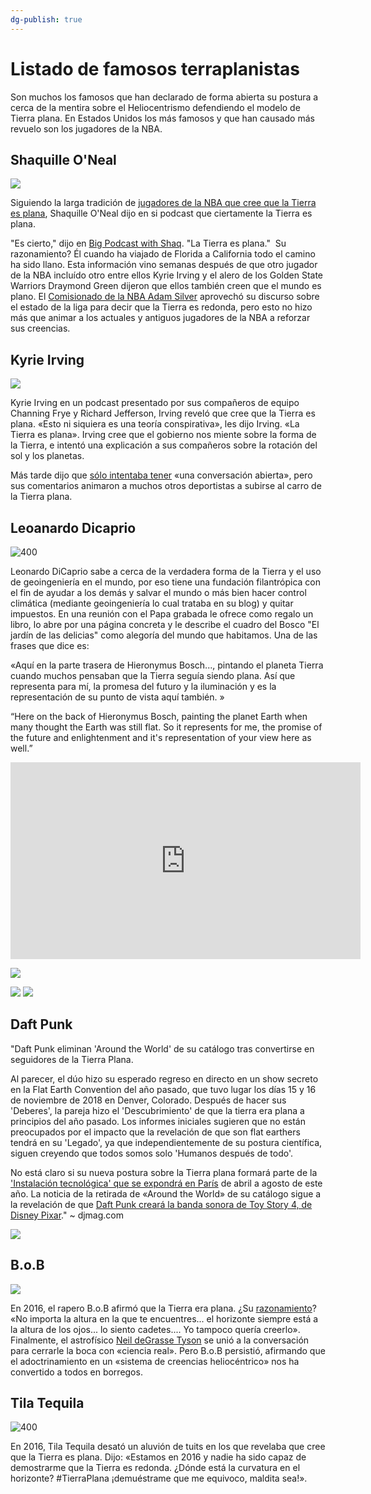 ```yaml
---
dg-publish: true
---
```



# Listado de famosos terraplanistas

Son muchos los famosos que han declarado de forma abierta su postura a cerca de la mentira sobre el Heliocentrismo defendiendo el modelo de Tierra plana. En Estados Unidos los más famosos y que han causado más revuelo son los jugadores de la NBA.

## Shaquille O'Neal
![](https://i.imgur.com/dVEKxyz.png)

Siguiendo la larga tradición de [jugadores de la NBA que cree que la Tierra es plana](http://sports.yahoo.com/news/so-apparently-shaquille-oneal-is-a-flat-earther-too-035813782.html), Shaquille O'Neal dijo en si podcast que ciertamente la Tierra es plana.

"Es cierto," dijo en [Big Podcast with Shaq](http://podbay.fm/show/1000068299/e/1488182460?autostart=1). "La Tierra es plana." 
Su razonamiento? Él cuando ha viajado de Florida a California todo el camino ha sido llano. Esta información vino semanas después de que otro jugador de la NBA incluído otro entre ellos Kyrie Irving y el alero de los Golden State Warriors Draymond Green dijeron que ellos también creen que el mundo es plano. El [Comisionado de la NBA Adam Silver](https://sports.yahoo.com/nba-commissioner-adam-silver-the-earth-is-round-and-kyrie-was-just-making-a-point-012449588.html) aprovechó su discurso sobre el estado de la liga para decir que la Tierra es redonda, pero esto no hizo más que animar a los actuales y antiguos jugadores de la NBA a reforzar sus creencias. 

## Kyrie Irving

![](https://i.imgur.com/EIrNibb.png)


Kyrie Irving en un podcast presentado por sus compañeros de equipo Channing Frye y Richard Jefferson, Irving reveló que cree que la Tierra es plana. «Esto ni siquiera es una teoría conspirativa», les dijo Irving. «La Tierra es plana». Irving cree que el gobierno nos miente sobre la forma de la Tierra, e intentó una explicación a sus compañeros sobre la rotación del sol y los planetas.
   
Más tarde dijo que [sólo intentaba tener](https://www.theringer.com/nba/2017/9/26/16371122/kyrie-irving-flat-earth-trolling) «una conversación abierta», pero sus comentarios animaron a muchos otros deportistas a subirse al carro de la Tierra plana.

## Leoanardo Dicaprio

![400](https://i.imgur.com/PMidkK3.png)


Leonardo DiCaprio sabe a cerca de la verdadera forma de la Tierra y el uso de geoingeniería en el mundo, por eso tiene una fundación filantrópica con el fin de ayudar a los demás y salvar el mundo o más bien hacer control climática (mediante geoingeniería lo cual trataba en su blog) y quitar impuestos. En una reunión con el Papa grabada le ofrece como regalo un libro, lo abre por una página concreta y le describe el cuadro del Bosco "El jardín de las delicias" como alegoría del mundo que habitamos. Una de las frases que dice es:

«Aquí en la parte trasera de Hieronymus Bosch..., pintando el planeta Tierra cuando muchos pensaban que la Tierra seguía siendo plana. Así que representa para mí, la promesa del futuro y la iluminación y es la representación de su punto de vista aquí también. »

“Here on the back of Hieronymus Bosch, painting the planet Earth when many thought the Earth was still flat. So it represents for me, the promise of the future and enlightenment and it's representation of your view here as well.”


<iframe width="560" height="315" src="https://www.youtube.com/embed/N2GoXbQjQ9g?si=qe2kaAXDXiSJIjCf" title="YouTube video player" frameborder="0" allow="accelerometer; autoplay; clipboard-write; encrypted-media; gyroscope; picture-in-picture; web-share" referrerpolicy="strict-origin-when-cross-origin" allowfullscreen></iframe>

![](https://i.imgur.com/wohXduV.jpeg)


![](https://upload.wikimedia.org/wikipedia/commons/e/ea/Hieronymus_Bosch_-_The_Garden_of_Earthly_Delights_-_The_exterior_%28shutters%29.jpg)
![](https://upload.wikimedia.org/wikipedia/commons/thumb/a/ae/El_jard%C3%ADn_de_las_Delicias%2C_de_El_Bosco.jpg/1024px-El_jard%C3%ADn_de_las_Delicias%2C_de_El_Bosco.jpg)



## Daft Punk

"Daft Punk eliminan 'Around the World' de su catálogo tras convertirse en seguidores de la Tierra Plana. 

Al parecer, el dúo hizo su esperado regreso en directo en un show secreto en la Flat Earth Convention del año pasado, que tuvo lugar los días 15 y 16 de noviembre de 2018 en Denver, Colorado. Después de hacer sus 'Deberes', la pareja hizo el 'Descubrimiento' de que la tierra era plana a principios del año pasado. Los informes iniciales sugieren que no están preocupados por el impacto que la revelación de que son flat earthers tendrá en su 'Legado', ya que independientemente de su postura científica, siguen creyendo que todos somos solo 'Humanos después de todo'. 

No está claro si su nueva postura sobre la Tierra plana formará parte de la ['Instalación tecnológica' que se expondrá en París](https://djmag.com/news/daft-punk-open-technologic-exhibition-april) de abril a agosto de este año. La noticia de la retirada de «Around the World» de su catálogo sigue a la revelación de que [Daft Punk creará la banda sonora de Toy Story 4, de Disney Pixar](https://djmag.com/news/daft-punk-soundtrack-toy-story-4)." ~ djmag.com

![](https://i.imgur.com/RHekvVZ.png)



## B.o.B

![](https://i.imgur.com/nNhnpky.png)


En 2016, el rapero B.o.B afirmó que la Tierra era plana. ¿Su [razonamiento](http://www.cnn.com/2016/01/26/entertainment/rapper-bob-earth-flat-theory/)? «No importa la altura en la que te encuentres... el horizonte siempre está a la altura de los ojos... lo siento cadetes.... Yo tampoco quería creerlo». Finalmente, el astrofísico [Neil deGrasse Tyson](https://www.cnn.com/2016/01/29/entertainment/neil-degrasse-tyson-bob-flat-earth-twitter-spat/index.html) se unió a la conversación para cerrarle la boca con «ciencia real». Pero B.o.B persistió, afirmando que el adoctrinamiento en un «sistema de creencias heliocéntrico» nos ha convertido a todos en borregos.

## Tila Tequila

![400](https://i.imgur.com/VsLY162.png)


En 2016, Tila Tequila desató un aluvión de tuits en los que revelaba que cree que la Tierra es plana. Dijo: «Estamos en 2016 y nadie ha sido capaz de demostrarme que la Tierra es redonda. ¿Dónde está la curvatura en el horizonte? #TierraPlana ¡demuéstrame que me equivoco, maldita sea!». 
